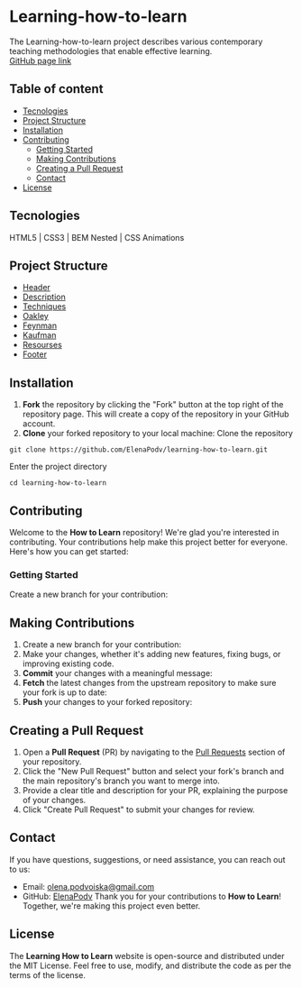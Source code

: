 # Learning-how-to-learn
The Learning-how-to-learn project describes various contemporary teaching methodologies that enable effective learning.  
[GitHub page link](https://elenapodv.github.io/learning-how-to-learn/)
## Table of content
* [Tecnologies](#tecnologies)
* [Project Structure](#project-structure) 
* [Installation](#installation)
* [Contributing](#contributing)
    + [Getting Started](#getting-started)
    + [Making Contributions](#making-contributions)
    + [Creating a Pull Request](#creating-a-pull-request)
    + [Contact](#contact)
* [License](#license)

## Tecnologies  
HTML5 | CSS3 | BEM Nested | CSS Animations 
## Project Structure  
+ [Header](https://palianytsia.notion.site/Header-75b34940bae948038f28ecd52cad1bad)
+ [Description](https://palianytsia.notion.site/Description-964f960262e8495989814d6fb813fd64)
+ [Techniques](https://palianytsia.notion.site/Techniques-d204690b6f644e298b2850ef0e55ab2a)
+ [Oakley](https://palianytsia.notion.site/Oakley-5d5afc7075ab4fdbb88b3d4a610bab23?pvs=25)
+ [Feynman](https://palianytsia.notion.site/Feynman-fe2997de20944bf5ace0cd14c4451165)
+ [Kaufman](https://palianytsia.notion.site/Kaufman-5f32e2ce5c084a3ab2185ac2ff809d8f)
+ [Resourses](https://palianytsia.notion.site/Resources-c021772b3652475f991e5047b4a47f20)
+ [Footer](https://palianytsia.notion.site/Footer-5bb7f4d2199348f7978567f002c6d84d)
## Installation  
1. **Fork** the repository by clicking the "Fork" button at the top right of the repository page. This will create a copy of the repository in your GitHub account.  
2. **Clone** your forked repository to your local machine:
Clone the repository
```git
git clone https://github.com/ElenaPodv/learning-how-to-learn.git
```
Enter the project directory  
```git
cd learning-how-to-learn
```
## Contributing  
Welcome to the **How to Learn** repository! We're glad you're interested in contributing. Your contributions help make this project better for everyone. Here's how you can get started:  
### Getting Started
Create a new branch for your contribution:
## Making Contributions
1. Create a new branch for your contribution:
2. Make your changes, whether it's adding new features, fixing bugs, or improving existing code.
3. **Commit** your changes with a meaningful message:
4. **Fetch** the latest changes from the upstream repository to make sure your fork is up to date:
5. **Push** your changes to your forked repository:
## Creating a Pull Request
1. Open a **Pull Request** (PR) by navigating to the [Pull Requests](https://github.com/ElenaPodv/learning-how-to-learn/pulls) section of your repository.
2. Click the "New Pull Request" button and select your fork's branch and the main repository's branch you want to merge into.
3. Provide a clear title and description for your PR, explaining the purpose of your changes.
4. Click "Create Pull Request" to submit your changes for review.
## Contact
If you have questions, suggestions, or need assistance, you can reach out to us:
- Email: olena.podvoiska@gmail.com
- GitHub: [ElenaPodv](https://github.com/ElenaPodv)
Thank you for your contributions to **How to Learn**! Together, we're making this project even better.
## License
The **Learning How to Learn** website is open-source and distributed under the MIT License. Feel free to use, modify, and distribute the code as per the terms of the license.
